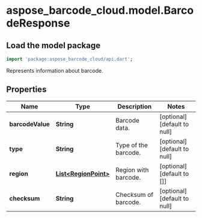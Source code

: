 # aspose_barcode_cloud.model.BarcodeResponse

## Load the model package

```dart
import 'package:aspose_barcode_cloud/api.dart';
```
Represents information about barcode.

## Properties

Name | Type | Description | Notes
---- | ---- | ----------- | -----
**barcodeValue** | **String** | Barcode data. | [optional] [default to null]
**type** | **String** | Type of the barcode. | [optional] [default to null]
**region** | [**List&lt;RegionPoint&gt;**](RegionPoint.md) | Region with barcode. | [optional] [default to []]
**checksum** | **String** | Checksum of barcode. | [optional] [default to null]

